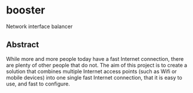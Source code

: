# booster
Network interface balancer

## Abstract
While more and more people today have a fast Internet connection, there are plenty of other people that do not. The aim of this project is to create a solution that combines multiple Internet access points (such as Wifi or mobile devices) into one single fast Internet connection, that it is easy to use, and fast to configure.
